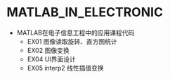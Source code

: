 # MATLAB_IN_ELECTRONIC
- MATLAB在电子信息工程中的应用课程代码
  - EX01	图像读取旋转、直方图统计
  - EX02    图像变换
  - EX04    UI界面设计
  - EX05    interp2 线性插值变换

